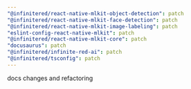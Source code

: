 ```yaml
---
"@infinitered/react-native-mlkit-object-detection": patch
"@infinitered/react-native-mlkit-face-detection": patch
"@infinitered/react-native-mlkit-image-labeling": patch
"eslint-config-react-native-mlkit": patch
"@infinitered/react-native-mlkit-core": patch
"docusaurus": patch
"@infinitered/infinite-red-ai": patch
"@infinitered/tsconfig": patch
---
```


docs changes and refactoring
